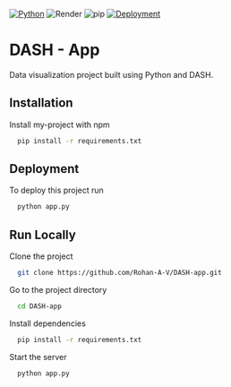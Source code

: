 
[![Python](https://img.shields.io/badge/Python-3.9-3776AB?style=for-the-badge&logo=python&logoColor=white)](https://www.python.org/) ![Render](https://img.shields.io/badge/Render-46E3B7?style=for-the-badge&logo=render&logoColor=white)
![pip](https://img.shields.io/badge/pip-21.1.2-3776AB?style=for-the-badge&logo=pypi&logoColor=white)
[![Deployment](https://img.shields.io/badge/Deployment-Live-46E3B7?style=for-the-badge&logo=render&logoColor=white)]([https://your-deployment-url.com](https://dash-app-6v6z.onrender.com))


# DASH - App

Data visualization project built using Python and DASH.





## Installation

Install my-project with npm

```bash
  pip install -r requirements.txt
```
    
## Deployment

To deploy this project run

```bash
  python app.py
```


## Run Locally

Clone the project

```bash
  git clone https://github.com/Rohan-A-V/DASH-app.git
```

Go to the project directory

```bash
  cd DASH-app
```

Install dependencies

```bash
  pip install -r requirements.txt
```

Start the server

```bash
  python app.py
```

